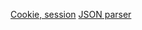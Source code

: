 [Cookie, session](https://github.com/vacu9708/Fundamental-knowledge/tree/main/Web%20development/Cookie%2C%20Session)
[JSON parser](https://github.com/vacu9708/Fundamental-knowledge/tree/main/Web%20development/JSON%20parser%20with%20C%2B%2B)
